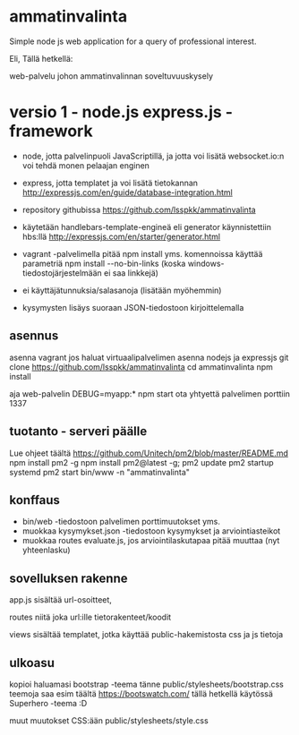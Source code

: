 # ammatinvalinta
Simple node js web application for a query of professional interest.


Eli, Tällä hetkellä:

web-palvelu johon ammatinvalinnan soveltuvuuskysely


# versio 1 - node.js express.js -framework

- node, jotta palvelinpuoli JavaScriptillä, ja jotta voi lisätä websocket.io:n
  voi tehdä monen pelaajan enginen
- express, jotta templatet ja voi lisätä tietokannan
  http://expressjs.com/en/guide/database-integration.html

- repository githubissa https://github.com/lsspkk/ammatinvalinta
- käytetään handlebars-template-engineä eli generator käynnistettiin hbs:llä
  http://expressjs.com/en/starter/generator.html
- vagrant -palvelimella pitää npm install yms. komennoissa käyttää parametriä
  npm install --no-bin-links
  (koska windows-tiedostojärjestelmään ei saa linkkejä)

- ei käyttäjätunnuksia/salasanoja (lisätään myöhemmin)
- kysymysten lisäys suoraan JSON-tiedostoon kirjoittelemalla

## asennus
asenna vagrant jos haluat virtuaalipalvelimen
asenna nodejs ja expressjs
git clone https://github.com/lsspkk/ammatinvalinta
cd ammatinvalinta
npm install


aja web-palvelin
DEBUG=myapp:* npm start
ota yhtyettä palvelimen porttiin 1337


## tuotanto - serveri päälle
Lue ohjeet täältä https://github.com/Unitech/pm2/blob/master/README.md
npm install pm2 -g
npm install pm2@latest -g; pm2 update
pm2 startup systemd
pm2 start bin/www -n "ammatinvalinta"


## konffaus
- bin/web -tiedostoon palvelimen porttimuutokset yms.
- muokkaa kysymykset.json -tiedostoon kysymykset ja arviointiasteikot
- muokkaa routes evaluate.js, jos arviointilaskutapaa pitää muuttaa
  (nyt yhteenlasku)


## sovelluksen rakenne
app.js sisältää url-osoitteet,

routes niitä joka url:ille tietorakenteet/koodit

views sisältää templatet, jotka käyttää public-hakemistosta css ja js tietoja


## ulkoasu
kopioi haluamasi bootstrap -teema tänne public/stylesheets/bootstrap.css
teemoja saa esim täältä https://bootswatch.com/
tällä hetkellä käytössä Superhero -teema :D

muut muutokset CSS:ään public/stylesheets/style.css
